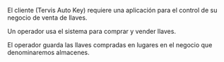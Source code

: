 El cliente (Tervis Auto Key) requiere una aplicación para el control de su negocio de venta de llaves.

Un operador usa el sistema para comprar y vender llaves.

El operador guarda las llaves compradas en lugares en el negocio que denominaremos  almacenes.
